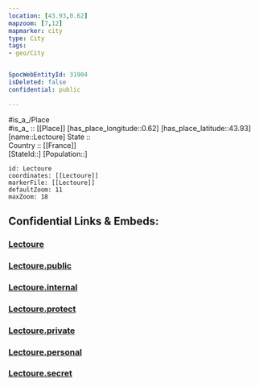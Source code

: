 ```yaml
---
location: [43.93,0.62] 
mapzoom: [7,12] 
mapmarker: city 
type: City
tags:
- geo/City


SpocWebEntityId: 31904
isDeleted: false
confidential: public

---
```

#is_a_/Place  
#is_a_ :: [[Place]] 
[has_place_longitude::0.62] 
[has_place_latitude::43.93] 
[name::Lectoure] 
State ::  
Country :: [[France]]  
[StateId::] 
[Population::] 



```leaflet
id: Lectoure
coordinates: [[Lectoure]] 
markerFile: [[Lectoure]] 
defaultZoom: 11 
maxZoom: 18
```


## Confidential Links & Embeds: 

### [Lectoure](/_Standards/Earth/Continent/Europe/Europe~West/France/regions~France/Occitanie/departments~Occitanie/Gers/communes~Gers/Condom/cities~Condom/Lectoure.md) 

### [Lectoure.public](/_public/Earth/Continent/Europe/Europe~West/France/regions~France/Occitanie/departments~Occitanie/Gers/communes~Gers/Condom/cities~Condom/Lectoure.public.md) 

### [Lectoure.internal](/_internal/Earth/Continent/Europe/Europe~West/France/regions~France/Occitanie/departments~Occitanie/Gers/communes~Gers/Condom/cities~Condom/Lectoure.internal.md) 

### [Lectoure.protect](/_protect/Earth/Continent/Europe/Europe~West/France/regions~France/Occitanie/departments~Occitanie/Gers/communes~Gers/Condom/cities~Condom/Lectoure.protect.md) 

### [Lectoure.private](/_private/Earth/Continent/Europe/Europe~West/France/regions~France/Occitanie/departments~Occitanie/Gers/communes~Gers/Condom/cities~Condom/Lectoure.private.md) 

### [Lectoure.personal](/_personal/Earth/Continent/Europe/Europe~West/France/regions~France/Occitanie/departments~Occitanie/Gers/communes~Gers/Condom/cities~Condom/Lectoure.personal.md) 

### [Lectoure.secret](/_secret/Earth/Continent/Europe/Europe~West/France/regions~France/Occitanie/departments~Occitanie/Gers/communes~Gers/Condom/cities~Condom/Lectoure.secret.md)

